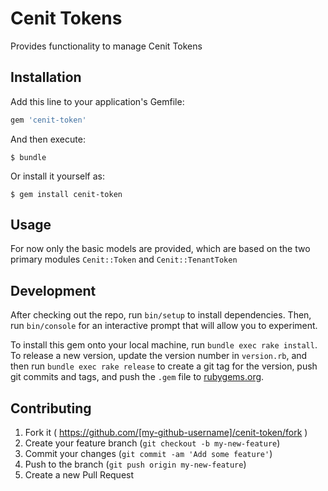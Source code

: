 # Cenit Tokens

Provides functionality to manage Cenit Tokens

## Installation

Add this line to your application's Gemfile:

```ruby
gem 'cenit-token'
```

And then execute:

    $ bundle

Or install it yourself as:

    $ gem install cenit-token

## Usage

For now only the basic models are provided, which are based on the two primary modules `Cenit::Token` and `Cenit::TenantToken`

## Development

After checking out the repo, run `bin/setup` to install dependencies. Then, run `bin/console` for an interactive prompt that will allow you to experiment.

To install this gem onto your local machine, run `bundle exec rake install`. To release a new version, update the version number in `version.rb`, and then run `bundle exec rake release` to create a git tag for the version, push git commits and tags, and push the `.gem` file to [rubygems.org](https://rubygems.org).

## Contributing

1. Fork it ( https://github.com/[my-github-username]/cenit-token/fork )
2. Create your feature branch (`git checkout -b my-new-feature`)
3. Commit your changes (`git commit -am 'Add some feature'`)
4. Push to the branch (`git push origin my-new-feature`)
5. Create a new Pull Request

